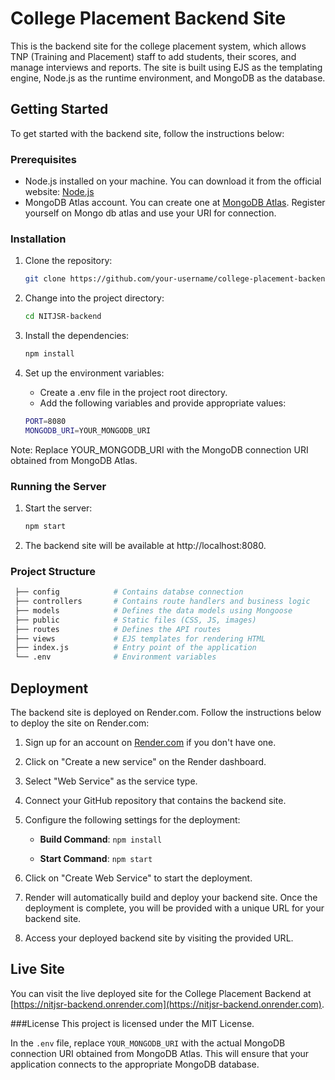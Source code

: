# College Placement Backend Site

This is the backend site for the college placement system, which allows TNP (Training and Placement) staff to add students, their scores, and manage interviews and reports. The site is built using EJS as the templating engine, Node.js as the runtime environment, and MongoDB as the database.

## Getting Started

To get started with the backend site, follow the instructions below:

### Prerequisites

- Node.js installed on your machine. You can download it from the official website: [Node.js](https://nodejs.org)
- MongoDB Atlas account. You can create one at [MongoDB Atlas](https://www.mongodb.com/cloud/atlas). Register yourself on Mongo db atlas and use your URI for connection.

### Installation

1. Clone the repository:

   ```bash
   git clone https://github.com/your-username/college-placement-backend.git
   
2. Change into the project directory:
    ```bash
   cd NITJSR-backend
4. Install the dependencies:
    ```bash
   npm install
6. Set up the environment variables:
   - Create a .env file in the project root directory.
   - Add the following variables and provide appropriate values:
    ```bash
    PORT=8080
    MONGODB_URI=YOUR_MONGODB_URI
   
  Note: Replace YOUR_MONGODB_URI with the MongoDB connection URI obtained from MongoDB Atlas.
  
### Running the Server

1. Start the server:
    ```bash
   npm start
3. The backend site will be available at http://localhost:8080.

### Project Structure
  ```bash
   ├── config            # Contains databse connection
   ├── controllers       # Contains route handlers and business logic
   ├── models            # Defines the data models using Mongoose
   ├── public            # Static files (CSS, JS, images)
   ├── routes            # Defines the API routes
   ├── views             # EJS templates for rendering HTML
   ├── index.js          # Entry point of the application
   └── .env              # Environment variables
   ```



## Deployment

The backend site is deployed on Render.com. Follow the instructions below to deploy the site on Render.com:

1. Sign up for an account on [Render.com](https://render.com) if you don't have one.

2. Click on "Create a new service" on the Render dashboard.

3. Select "Web Service" as the service type.

4. Connect your GitHub repository that contains the backend site.

5. Configure the following settings for the deployment:

   - **Build Command**: `npm install`

   - **Start Command**: `npm start`

6. Click on "Create Web Service" to start the deployment.

7. Render will automatically build and deploy your backend site. Once the deployment is complete, you will be provided with a unique URL for your backend site.

8. Access your deployed backend site by visiting the provided URL.

## Live Site

You can visit the live deployed site for the College Placement Backend at [https://nitjsr-backend.onrender.com](https://nitjsr-backend.onrender.com).

###License
This project is licensed under the MIT License.


In the `.env` file, replace `YOUR_MONGODB_URI` with the actual MongoDB connection URI obtained from MongoDB Atlas. This will ensure that your application connects to the appropriate MongoDB database.
